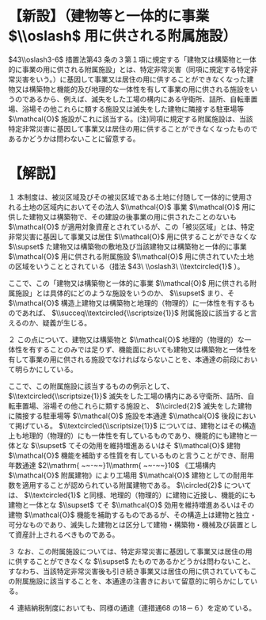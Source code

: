 # 【新設】（建物等と一体的に事業 $\\oslash$ 用に供される附属施設）

$43\\oslash3-6$ 措置法第43 条の３第１項に規定する「建物又は構築物と一体的に事業の用に供される附属施設」とは、特定非常災害（同項に規定する特定非常災害をいう。）に基因して事業又は居住の用に供することができなくなった建物又は構築物と機能的及び地理的な一体性を有して事業の用に供される施設をいうのであるから、例えば、滅失をした工場の構内にある守衛所、詰所、自転車置場、浴場その他これらに類する施設又は滅失をした建物に隣接する駐車場等 $\\mathcal{O}$ 施設がこれに該当する。(注)同項に規定する附属施設は、当該特定非常災害に基因して事業又は居住の用に供することができなくなったものであるかどうかは問わないことに留意する。

# 【解説】

１ 本制度は、被災区域及びその被災区域である土地に付随して一体的に使用される土地の区域内においてその法人 $\\mathcal{O}$ 事業 $\\mathcal{O}$ 用に供した建物又は構築物で、その建設の後事業の用に供されたことのないも $\\mathcal{O}$ が適用対象資産とされているが、この「被災区域」とは、特定非常災害に基因して事業又は居住 $\\mathcal{O}$ 用に供することができなくな $\\supset$ た建物又は構築物の敷地及び当該建物又は構築物と一体的に事業 $\\mathcal{O}$ 用に供される附属施設 $\\mathcal{O}$ 用に供されていた土地の区域をいうこととされている（措法 $43\ \\oslash3\ \\textcircled{1}$ ）。

ここで、この「建物又は構築物と一体的に事業 $\\mathcal{O}$ 用に供される附属施設」とは具体的にどのような施設をいうのか、 $\\supset$ まり、そ $\\mathcal{O}$ 構造上建物又は構築物と地理的（物理的）に一体性を有するものであれば、 $\\succeq\\textcircled{\\scriptsize{1}}$ 附属施設に該当すると言えるのか、疑義が生じる。

２ この点について、建物又は構築物と $\\mathcal{O}$ 地理的（物理的）な一体性を有することのみでは足りず、機能面においても建物又は構築物と一体性を有して事業の用に供される施設でなければならないことを、本通達の前段において明らかにしている。

ここで、この附属施設に該当するものの例示として、 $\\textcircled{\\scriptsize{1}}$ 滅失をした工場の構内にある守衛所、詰所、自転車置場、浴場その他これらに類する施設と、 $\\circled{2}$ 滅失をした建物に隣接する駐車場等 $\\mathcal{O}$ 施設を本通達 $\\mathcal{O}$ 後段において掲げている。 $\\textcircled{\\scriptsize{1}}$ については、建物とはその構造上も地理的（物理的）にも一体性を有しているものであり、機能的にも建物と一体とな $\\supset$ てその効用を維持増進あるいはそ $\\mathcal{O}$ 建物 $\\mathcal{O}$ 機能を補助する性質を有しているものと言うことができ、耐用年数通達 $2\\mathrm{ ~~-~~}1\\mathrm{ ~~-~~}10$ 《工場構内 $\\mathcal{O}$ 附属建物》により工場用 $\\mathcal{O}$ 建物としての耐用年数を適用することが認められている附属建物である。 $\\circled{2}$ については、 $\\textcircled{1}$ と同様、地理的（物理的）に建物に近接し、機能的にも建物と一体とな $\\supset$ てそ $\\mathcal{O}$ 効用を維持増進あるいはその建物 $\\mathcal{O}$ 機能を補助するものであるが、その構造上は建物と独立・可分なものであり、滅失した建物とは区分して建物・構築物・機械及び装置として資産計上されるべきものである。

３ なお、この附属施設については、特定非常災害に基因して事業又は居住の用に供することができなくな $\\supset$ たものであるかどうかは問わないこと、すなわち、当該特定非常災害後も引き続き事業又は居住の用に供されていてもこの附属施設に該当することを、本通達の注書きにおいて留意的に明らかにしている。

４ 連結納税制度においても、同様の通達（連措通68 の18－６）を定めている。